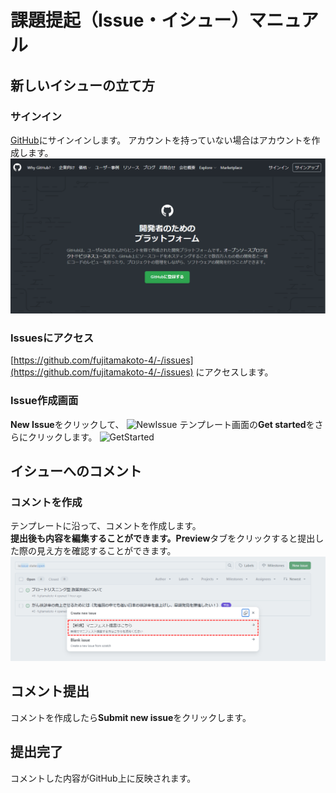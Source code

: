# 課題提起（Issue・イシュー）マニュアル

<h2 id="new_issue">新しいイシューの立て方</h2>

### サインイン

[GitHub](https://github.com/)にサインインします。 アカウントを持っていない場合はアカウントを作成します。
![SignInAndUp](./images/sign_in_and_up.png)

### Issuesにアクセス

[https://github.com/fujitamakoto-4/-/issues](https://github.com/fujitamakoto-4/-/issues) にアクセスします。  

### Issue作成画面

**New Issue**をクリックして、
![NewIssue](./images/new_issue.png)
テンプレート画面の**Get started**をさらにクリックします。
![GetStarted](docs/images/get_started.png)

<h2 id="comment_issue">イシューへのコメント</h2>

### コメントを作成

テンプレートに沿って、コメントを作成します。  
**提出後も内容を編集することができます。Preview**タブをクリックすると提出した際の見え方を確認することができます。  
![NewComment](./images/new_comment.png)

## コメント提出

コメントを作成したら**Submit new issue**をクリックします。  

## 提出完了

コメントした内容がGitHub上に反映されます。
